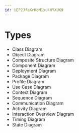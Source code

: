 ```yaml
---
id: iEP2JfaXrKoM1xukHYXUK9
---
```



# Types

* Class Diagram
* Object Diagram
* Composite Structure Diagram
* Component Diagram
* Deployment Diagram
* Package Diagram
* Profile Diagram
* Use Case Diagram
* Context Diagram
* Sequence Diagram
* Communication Diagram
* Activity Diagram
* Interaction Overview Diagram
* Timing Diagram
* State Diagram
